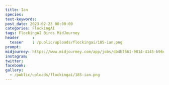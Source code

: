```yaml
---
title: Ian
species: 
text-keywords: 
post_date: 2023-02-23 00:00:00
categories: FlockingAI
tags: FlockingAI Birds MidJourney 
header      :
  teaser    : /public/uploads/flockingai/185-ian.png
prompt: 
midjourney: https://www.midjourney.com/app/jobs/db4b7661-9814-4145-b96c-c18fd11dfe51
instagram: 
twitter: 
facebook: 
gallery: 
  - /public/uploads/flockingai/185-ian.png
---
```


